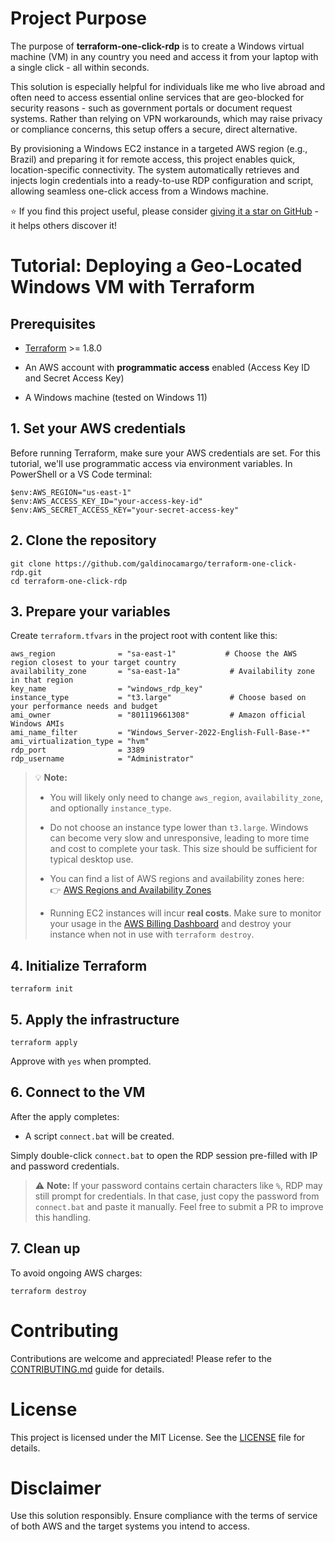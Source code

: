 Project Purpose
===============

The purpose of **terraform-one-click-rdp** is to create a Windows virtual machine (VM) in any country you need and access it from your laptop with a single click - all within seconds.

This solution is especially helpful for individuals like me who live abroad and often need to access essential online services that are geo-blocked for security reasons - such as government portals or document request systems. Rather than relying on VPN workarounds, which may raise privacy or compliance concerns, this setup offers a secure, direct alternative.

By provisioning a Windows EC2 instance in a targeted AWS region (e.g., Brazil) and preparing it for remote access, this project enables quick, location-specific connectivity. The system automatically retrieves and injects login credentials into a ready-to-use RDP configuration and script, allowing seamless one-click access from a Windows machine.

⭐️ If you find this project useful, please consider [giving it a star on GitHub](https://github.com/galdinocamargo/terraform-one-click-rdp/stargazers) - it helps others discover it!

Tutorial: Deploying a Geo-Located Windows VM with Terraform
===========================================================

Prerequisites
-------------

-   [Terraform](https://www.terraform.io/downloads.html) >= 1.8.0

-   An AWS account with **programmatic access** enabled (Access Key ID and Secret Access Key)

-   A Windows machine (tested on Windows 11)

1\. Set your AWS credentials
----------------------------

Before running Terraform, make sure your AWS credentials are set. For this tutorial, we'll use programmatic access via environment variables. In PowerShell or a VS Code terminal:

```
$env:AWS_REGION="us-east-1"
$env:AWS_ACCESS_KEY_ID="your-access-key-id"
$env:AWS_SECRET_ACCESS_KEY="your-secret-access-key"

```

2\. Clone the repository
------------------------

```
git clone https://github.com/galdinocamargo/terraform-one-click-rdp.git
cd terraform-one-click-rdp

```

3\. Prepare your variables
--------------------------

Create `terraform.tfvars` in the project root with content like this:

```
aws_region              = "sa-east-1"           # Choose the AWS region closest to your target country
availability_zone       = "sa-east-1a"           # Availability zone in that region
key_name                = "windows_rdp_key"
instance_type           = "t3.large"             # Choose based on your performance needs and budget
ami_owner               = "801119661308"         # Amazon official Windows AMIs
ami_name_filter         = "Windows_Server-2022-English-Full-Base-*"
ami_virtualization_type = "hvm"
rdp_port                = 3389
rdp_username            = "Administrator"

```

> 💡 **Note:**
>
> -   You will likely only need to change `aws_region`, `availability_zone`, and optionally `instance_type`.
>
>
> -   Do not choose an instance type lower than `t3.large`. Windows can become very slow and unresponsive, leading to more time and cost to complete your task. This size should be sufficient for typical desktop use.
>
>
> -   You can find a list of AWS regions and availability zones here:\
>     👉 [AWS Regions and Availability Zones](https://docs.aws.amazon.com/AmazonRDS/latest/UserGuide/Concepts.RegionsAndAvailabilityZones.html)
>
>
> -   Running EC2 instances will incur **real costs**. Make sure to monitor your usage in the [AWS Billing Dashboard](https://console.aws.amazon.com/billing/home) and destroy your instance when not in use with `terraform destroy`.

4\. Initialize Terraform
------------------------

```
terraform init

```

5\. Apply the infrastructure
----------------------------

```
terraform apply

```

Approve with `yes` when prompted.

6\. Connect to the VM
---------------------

After the apply completes:

-   A script `connect.bat` will be created.

Simply double-click `connect.bat` to open the RDP session pre-filled with IP and password credentials.

> ⚠️ **Note:** If your password contains certain characters like `%`, RDP may still prompt for credentials. In that case, just copy the password from `connect.bat` and paste it manually. Feel free to submit a PR to improve this handling.

7\. Clean up
------------

To avoid ongoing AWS charges:

```
terraform destroy

```

Contributing
============

Contributions are welcome and appreciated! Please refer to the [CONTRIBUTING.md](https://github.com/galdinocamargo/terraform-one-click-rdp/blob/main/documentation/CONTRIBUTING.md) guide for details.

License
=======

This project is licensed under the MIT License. See the [LICENSE](https://github.com/galdinocamargo/terraform-one-click-rdp/blob/main/LICENSE) file for details.

Disclaimer
==========

Use this solution responsibly. Ensure compliance with the terms of service of both AWS and the target systems you intend to access.